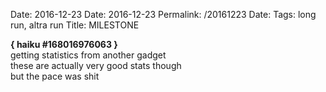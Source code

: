 Date: 2016-12-23
Date: 2016-12-23
Permalink: /20161223
Date: 
Tags: long run, altra run
Title: MILESTONE
  
**{ haiku #168016976063 }**  
getting statistics from another gadget  
these are actually very good stats though  
but the pace was shit  
